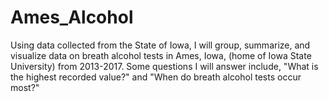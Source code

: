 # Ames_Alcohol 

Using data collected from the State of Iowa, I will group, summarize, and visualize data on breath alcohol tests in Ames, Iowa, (home of Iowa State University) from 2013-2017. Some questions I will answer include, "What is the highest recorded value?" and "When do breath alcohol tests occur most?"
